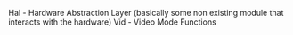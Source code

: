 Hal - Hardware Abstraction Layer (basically some non existing module that interacts with the hardware)
Vid - Video Mode Functions